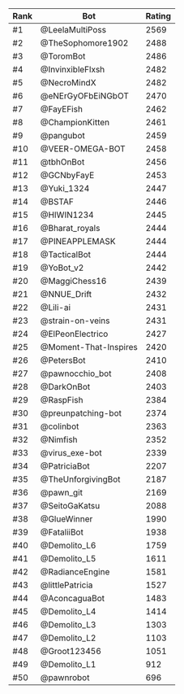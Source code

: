 Rank|Bot|Rating
---|---|---
#1|@LeelaMultiPoss|2569
#2|@TheSophomore1902|2488
#3|@ToromBot|2486
#4|@InvinxibleFlxsh|2482
#5|@NecroMindX|2482
#6|@eNErGyOFbEiNGbOT|2470
#7|@FayEFish|2462
#8|@ChampionKitten|2461
#9|@pangubot|2459
#10|@VEER-OMEGA-BOT|2458
#11|@tbhOnBot|2456
#12|@GCNbyFayE|2453
#13|@Yuki_1324|2447
#14|@BSTAF|2446
#15|@HIWIN1234|2445
#16|@Bharat_royals|2444
#17|@PINEAPPLEMASK|2444
#18|@TacticalBot|2444
#19|@YoBot_v2|2442
#20|@MaggiChess16|2439
#21|@NNUE_Drift|2432
#22|@Lili-ai|2431
#23|@strain-on-veins|2431
#24|@ElPeonElectrico|2427
#25|@Moment-That-Inspires|2420
#26|@PetersBot|2410
#27|@pawnocchio_bot|2408
#28|@DarkOnBot|2403
#29|@RaspFish|2384
#30|@preunpatching-bot|2374
#31|@colinbot|2363
#32|@Nimfish|2352
#33|@virus_exe-bot|2339
#34|@PatriciaBot|2207
#35|@TheUnforgivingBot|2187
#36|@pawn_git|2169
#37|@SeitoGaKatsu|2088
#38|@GlueWinner|1990
#39|@FataliiBot|1938
#40|@Demolito_L6|1759
#41|@Demolito_L5|1611
#42|@RadianceEngine|1581
#43|@littlePatricia|1527
#44|@AconcaguaBot|1483
#45|@Demolito_L4|1414
#46|@Demolito_L3|1303
#47|@Demolito_L2|1103
#48|@Groot123456|1051
#49|@Demolito_L1|912
#50|@pawnrobot|696
